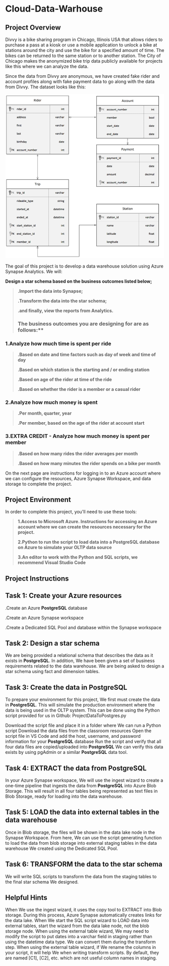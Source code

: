 # Cloud-Data-Warhouse

## Project Overview
Divvy is a bike sharing program in Chicago, Illinois USA that allows riders to purchase a pass at a kiosk or use a mobile application to unlock a bike at stations around the city and use the bike for a specified amount of time. The bikes can be returned to the same station or to another station. The City of Chicago makes the anonymized bike trip data publicly available for projects like this where we can analyze the data.

Since the data from Divvy are anonymous, we have created fake rider and account profiles along with fake payment data to go along with the data from Divvy. The dataset looks like this:

 ![](Bike_ERD.png?raw=True)

The goal of this project is to develop a data warehouse solution using Azure Synapse Analytics. We will:

**Design a star schema based on the business outcomes listed below;**
>
>**.Import the data into Synapse;**
>
>**.Transform the data into the star schema;**
>
>**.and finally, view the reports from Analytics.**
>
> ### The business outcomes you are designing for are as follows:**
>
 ### 1.Analyze how much time is spent per ride
   >
   >**.Based on date and time factors such as day of week and time of day**
   >
   >**.Based on which station is the starting and / or ending station**
   >
   >**.Based on age of the rider at time of the ride**
   >
   >**.Based on whether the rider is a member or a casual rider**
   >
### 2.Analyze how much money is spent
>
  >**.Per month, quarter, year**
  >
  >**.Per member, based on the age of the rider at account start**
  >
### 3.EXTRA CREDIT - Analyze how much money is spent per member
  >
  >**.Based on how many rides the rider averages per month**
  >
  >**.Based on how many minutes the rider spends on a bike per month**
  >
On the next page are instructions for logging in to an Azure account where we can configure the resources, Azure Synapse Workspace, and data storage to complete the project.

## Project Environment
In order to complete this project, you'll need to use these tools:

>**1.Access to Microsoft Azure. Instructions for accessing an Azure account where we can create the resources necessary for the project.**
>
>**2.Python to run the script to load data into a PostgreSQL database on Azure to simulate your OLTP data source**
>
>**3.An editor to work with the Python and SQL scripts, we recommend Visual Studio Code**

## Project Instructions
## Task 1: Create your Azure resources
>
.Create an Azure **PostgreSQL** database
>
.Create an Azure Synapse workspace
>
.Create a Dedicated SQL Pool and database within the Synapse workspace

## Task 2: Design a star schema
We are being provided a relational schema that describes the data as it exists in **PostgreSQL**. 
In addition, We have been given a set of business requirements related to the data warehouse. 
We are being asked to design a star schema using fact and dimension tables.

## Task 3: Create the data in **PostgreSQL**
To prepare your environment for this project, We first must create the data in **PostgreSQL**. 
This will simulate the production environment where the data is being used in the OLTP system. 
This can be done using the Python script provided for us in Github: ProjectDataToPostgres.py

Download the script file and place it in a folder where We can run a Python script
Download the data files from the classroom resources
Open the script file in VS Code and add the host, username, and password information for your **PostgreSQL** database
Run the script and verify that all four data files are copied/uploaded into **PostgreSQL**
We can verify this data exists by using pgAdmin or a similar **PostgreSQL** data tool.

## Task 4: EXTRACT the data from **PostgreSQL**
In your Azure Synapse workspace, We will use the ingest wizard to create a one-time pipeline that ingests the data from **PostgreSQL** into Azure Blob Storage. This will result in all four tables being represented as text files in Blob Storage, ready for loading into the data warehouse.

## Task 5: LOAD the data into external tables in the data warehouse
Once in Blob storage, the files will be shown in the data lake node in the Synapse Workspace. From here, We can use the script generating function to load the data from blob storage into external staging tables in the data warehouse We created using the Dedicated SQL Pool.

## Task 6: TRANSFORM the data to the star schema
We will write SQL scripts to transform the data from the staging tables to the final star schema We designed.

## Helpful Hints
When We use the ingest wizard, it uses the copy tool to EXTRACT into Blob storage. During this process, Azure Synapse automatically creates links for the data lake. When We start the SQL script wizard to LOAD data into external tables, start the wizard from the data lake node, not the blob storage node.
When using the external table wizard, We may need to modify the script to put dates into a varchar field in staging rather than using the datetime data type. We can convert them during the transform step.
When using the external table wizard, if We rename the columns in your script, it will help We when writing transform scripts. By default, they are named [C1], [C2], etc. which are not useful column names in staging.


